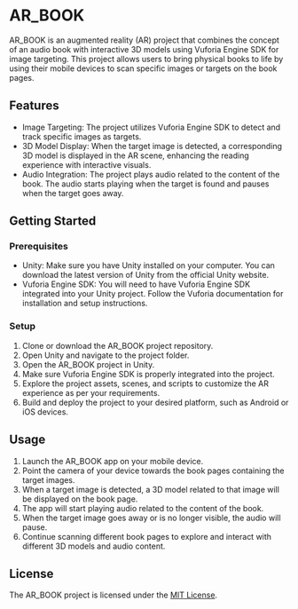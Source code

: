 # AR_BOOK

AR_BOOK is an augmented reality (AR) project that combines the concept of an audio book with interactive 3D models using Vuforia Engine SDK for image targeting. This project allows users to bring physical books to life by using their mobile devices to scan specific images or targets on the book pages.

## Features

- Image Targeting: The project utilizes Vuforia Engine SDK to detect and track specific images as targets.
- 3D Model Display: When the target image is detected, a corresponding 3D model is displayed in the AR scene, enhancing the reading experience with interactive visuals.
- Audio Integration: The project plays audio related to the content of the book. The audio starts playing when the target is found and pauses when the target goes away.

## Getting Started

### Prerequisites

- Unity: Make sure you have Unity installed on your computer. You can download the latest version of Unity from the official Unity website.
- Vuforia Engine SDK: You will need to have Vuforia Engine SDK integrated into your Unity project. Follow the Vuforia documentation for installation and setup instructions.

### Setup

1. Clone or download the AR_BOOK project repository.
2. Open Unity and navigate to the project folder.
3. Open the AR_BOOK project in Unity.
4. Make sure Vuforia Engine SDK is properly integrated into the project.
5. Explore the project assets, scenes, and scripts to customize the AR experience as per your requirements.
6. Build and deploy the project to your desired platform, such as Android or iOS devices.

## Usage

1. Launch the AR_BOOK app on your mobile device.
2. Point the camera of your device towards the book pages containing the target images.
3. When a target image is detected, a 3D model related to that image will be displayed on the book page.
4. The app will start playing audio related to the content of the book.
5. When the target image goes away or is no longer visible, the audio will pause.
6. Continue scanning different book pages to explore and interact with different 3D models and audio content.

## License

The AR_BOOK project is licensed under the [MIT License](https://opensource.org/licenses/MIT).
